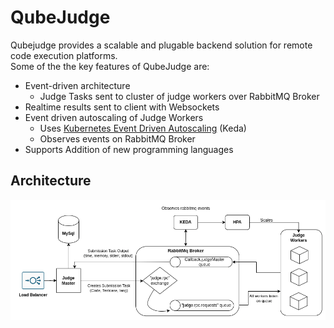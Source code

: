 # QubeJudge

Qubejudge provides a scalable and plugable backend solution for remote code execution platforms.  
Some of the the key features of QubeJudge are: 

 - Event-driven architecture  
	 - Judge Tasks sent to cluster of judge workers over RabbitMQ Broker
 - Realtime results sent to client with Websockets
 - Event driven autoscaling of Judge Workers 
	 - Uses [Kubernetes Event Driven Autoscaling](https://keda.sh/) (Keda)
	 - Observes events on RabbitMQ Broker
-  Supports Addition of new programming languages

## Architecture
![QubeJudge Architecture](./docs/architecture.png)


<!-- ## Deployment Instructions -->
